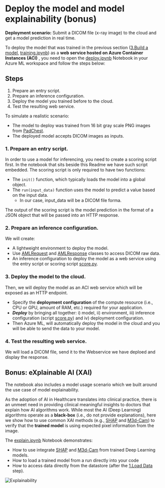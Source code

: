# Deploy the model and model explainability  (bonus)
**Deployment scenario:** Submit a DICOM file (x-ray image) to the cloud and get a model prediction in real time.

To deploy the model that was trained in the previous section ([3.Build a model](../3.Build%20a%20model/Readme.md), [training.ipynb](../3.Build%20a%20model/training.ipynb)) as a **web service hosted on Azure Container Instances (ACI)**
, you need to open the [deploy.ipynb](./deploy.ipynb) Notebook in your Azure ML workspace and follow the steps below:

## Steps
1. Prepare an entry script.
2. Prepare an inference configuration.
3. Deploy the model you trained before to the cloud.
4. Test the resulting web service.

To simulate a realistic scenario:
* The model to deploy was trained from 16 bit gray scale PNG images from [PadChest](https://pubmed.ncbi.nlm.nih.gov/32877839/).
* The deployed model accepts DICOM images as inputs.

### 1. Prepare an entry script.
In order to use a model for inferencing, you need to create a scoring script first. In the notebook that sits beside this Readme we have such script embedded. 
The scoring script is only required to have two functions:
* The `init()` function, which typically loads the model into a global object. 
* The `run(input_data)` function uses the model to predict a value based on the input data. 
    * In our case, input_data will be a DICOM file forma. <br>

The output of the scoring script is the model prediction in the format of a JSON object that will be passed into an HTTP response.


### 2. Prepare an inference configuration.
We will create:
* A lightweight environment to deploy the model.
* Use [AMLRequest](https://docs.microsoft.com/en-us/python/api/azureml-contrib-services/azureml.contrib.services.aml_request?view=azure-ml-py) and [AMLResponse](https://docs.microsoft.com/en-us/python/api/azureml-contrib-services/azureml.contrib.services.aml_response.amlresponse?view=azure-ml-py) classes to access DICOM raw data.
* An inference configuration to deploy the model as a web service using the entry script or scoring script [score.py](./score.py).


### 3. Deploy the model to the cloud.
Then, we will deploy the model as an ACI web service which will be exposed as an HTTP endpoint. 
* Specify the **deployment configuration** of the compute resource (i.e., CPU or GPU, amount of RAM, etc.) required for your application.
* ***Deploy*** by bringing  all together: i) model, ii) environment, iii) inference configuration (script [score.py](./score.py)) and iv) deployment configuration.
* Then Azure ML, will automatically deploy the model in the cloud and you will be able to send the data to your model.

### 4. Test the resulting web service.
We will load a DICOM file, send it to the Webservice we have deploed and display the response.

## Bonus: eXplainable AI (XAI)
The notebook also includes a model usage scenario which we built around the use case of model explainability.

As the adoption of AI in Healthcare translates into clinical practice, there is an unmeet need in providing clinical meaningful insights to doctors that explain how AI algorithms work. While most the AI (Deep Learning) algorithms operate as a **black-box** (i.e., do not provide explanations), here we show how to use common XAI methods (e.g., 
[SHAP](https://shap-lrjball.readthedocs.io/en/latest/generated/shap.DeepExplainer.html) and [M3d-Cam](https://github.com/MECLabTUDA/M3d-Cam)) to verify that the **trained model** is using expected pixel information from the image. 

The [explain.ipynb](./explain.ipynb) Notebook demonstrates:

* How to use integrate [SHAP](https://shap-lrjball.readthedocs.io/en/latest/generated/shap.DeepExplainer.html) and [M3d-Cam](https://github.com/MECLabTUDA/M3d-Cam) from trained Deep Learning models.
* How to load a trained model from a run directly into your code
* How to access data directly from the datastore (after the [1.Load Data](../1.Load%20Data/Readme.md) step). 

![Explainability](./images/explainability_shap.png)
